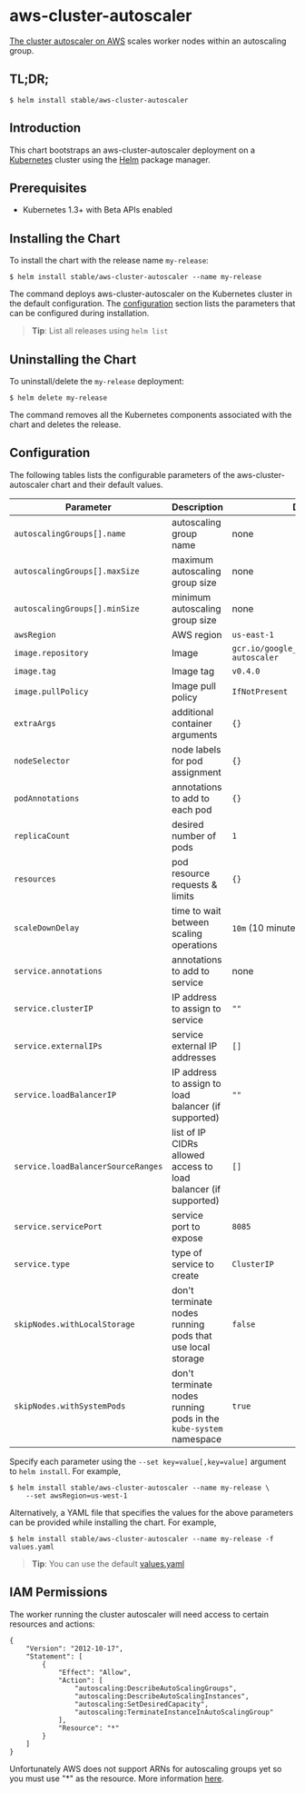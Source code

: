 # aws-cluster-autoscaler

[The cluster autoscaler on AWS](https://github.com/kubernetes/contrib/tree/master/cluster-autoscaler/cloudprovider/aws) scales worker nodes within an autoscaling group.

## TL;DR;

```console
$ helm install stable/aws-cluster-autoscaler
```

## Introduction

This chart bootstraps an aws-cluster-autoscaler deployment on a [Kubernetes](http://kubernetes.io) cluster using the [Helm](https://helm.sh) package manager.

## Prerequisites
  - Kubernetes 1.3+ with Beta APIs enabled

## Installing the Chart

To install the chart with the release name `my-release`:

```console
$ helm install stable/aws-cluster-autoscaler --name my-release
```

The command deploys aws-cluster-autoscaler on the Kubernetes cluster in the default configuration. The [configuration](#configuration) section lists the parameters that can be configured during installation.

> **Tip**: List all releases using `helm list`

## Uninstalling the Chart

To uninstall/delete the `my-release` deployment:

```console
$ helm delete my-release
```

The command removes all the Kubernetes components associated with the chart and deletes the release.

## Configuration

The following tables lists the configurable parameters of the aws-cluster-autoscaler chart and their default values.

Parameter | Description | Default
--- | --- | ---
`autoscalingGroups[].name` | autoscaling group name | none
`autoscalingGroups[].maxSize` | maximum autoscaling group size | none
`autoscalingGroups[].minSize` | minimum autoscaling group size | none
`awsRegion` | AWS region | `us-east-1`
`image.repository` | Image | `gcr.io/google_containers/cluster-autoscaler`
`image.tag` | Image tag | `v0.4.0`
`image.pullPolicy` | Image pull policy | `IfNotPresent`
`extraArgs` | additional container arguments | `{}`
`nodeSelector` | node labels for pod assignment | `{}`
`podAnnotations` | annotations to add to each pod | `{}`
`replicaCount` | desired number of pods | `1`
`resources` | pod resource requests & limits | `{}`
`scaleDownDelay` | time to wait between scaling operations | `10m` (10 minutes)
`service.annotations` | annotations to add to service | none
`service.clusterIP` | IP address to assign to service | `""`
`service.externalIPs` | service external IP addresses | `[]`
`service.loadBalancerIP` | IP address to assign to load balancer (if supported) | `""`
`service.loadBalancerSourceRanges` | list of IP CIDRs allowed access to load balancer (if supported) | `[]`
`service.servicePort` | service port to expose | `8085`
`service.type` | type of service to create | `ClusterIP`
`skipNodes.withLocalStorage` | don't terminate nodes running pods that use local storage | `false`
`skipNodes.withSystemPods` | don't terminate nodes running pods in the `kube-system` namespace | `true`

Specify each parameter using the `--set key=value[,key=value]` argument to `helm install`. For example,

```console
$ helm install stable/aws-cluster-autoscaler --name my-release \
    --set awsRegion=us-west-1
```

Alternatively, a YAML file that specifies the values for the above parameters can be provided while installing the chart. For example,

```console
$ helm install stable/aws-cluster-autoscaler --name my-release -f values.yaml
```

> **Tip**: You can use the default [values.yaml](values.yaml)

## IAM Permissions
The worker running the cluster autoscaler will need access to certain resources and actions:
```
{
    "Version": "2012-10-17",
    "Statement": [
        {
            "Effect": "Allow",
            "Action": [
                "autoscaling:DescribeAutoScalingGroups",
                "autoscaling:DescribeAutoScalingInstances",
                "autoscaling:SetDesiredCapacity",
                "autoscaling:TerminateInstanceInAutoScalingGroup"
            ],
            "Resource": "*"
        }
    ]
}
```
Unfortunately AWS does not support ARNs for autoscaling groups yet so you must use "*" as the resource. More information [here](http://docs.aws.amazon.com/autoscaling/latest/userguide/IAM.html#UsingWithAutoScaling_Actions).
